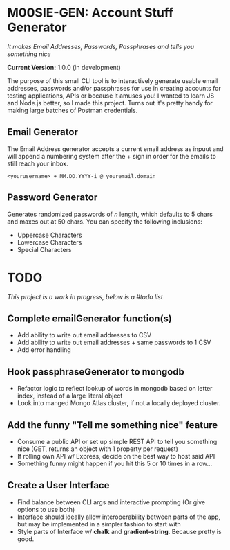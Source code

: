 # M00SIE-GEN: Account Stuff Generator

_It makes Email Addresses, Passwords, Passphrases and tells you something nice_

**Current Version:** 1.0.0 (in development)

The purpose of this small CLI tool is to interactively generate usable email addresses, passwords and/or passphrases for use in creating accounts for testing applications, APIs or because it amuses you! I wanted to learn JS and Node.js better, so I made this project. Turns out it's pretty handy for making large batches of Postman credentials.

## Email Generator

The Email Address generator accepts a current email address as inpuut and will append a numbering system after the + sign in order for the emails to still reach your inbox.

`<yourusername> + MM.DD.YYYY-i @ youremail.domain`

## Password Generator

Generates randomized passwords of _n_ length, which defaults to 5 chars and maxes out at 50 chars.
You can specify the following inclusions:

- Uppercase Characters
- Lowercase Characters
- Special Characters

# TODO

_This project is a work in progress, below is a #todo list_

## Complete emailGenerator function(s)

- Add ability to write out email addresses to CSV
- Add ability to write out email addresses + same passwords to 1 CSV
- Add error handling

## Hook passphraseGenerator to mongodb

- Refactor logic to reflect lookup of words in mongodb based on letter index, instead of a large literal object
- Look into manged Mongo Atlas cluster, if not a locally deployed cluster.

## Add the funny "Tell me something nice" feature

- Consume a public API or set up simple REST API to tell you something nice (GET, returns an object with 1 property per request)
- If rolling own API w/ Express, decide on the best way to host said API
- Something funny might happen if you hit this 5 or 10 times in a row...

## Create a User Interface

- Find balance between CLI args and interactive prompting (Or give options to use both)
- Interface should ideally allow interoperability between parts of the app, but may be implemented in a simpler fashion to start with
- Style parts of Interface w/ **chalk** and **gradient-string**. Because pretty is good.
